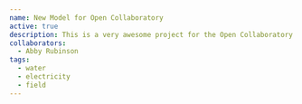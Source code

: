 ```yaml
---
name: New Model for Open Collaboratory
active: true
description: This is a very awesome project for the Open Collaboratory.
collaborators:
  - Abby Rubinson
tags:
  - water
  - electricity
  - field
---
```

